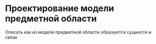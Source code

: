 # Проектирование модели предметной области

Описать как из модели предметной области образуются сущности и связи
